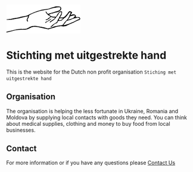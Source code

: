 <img src="./public/images/logo.svg" alt="logo" width="200"/>

# Stichting met uitgestrekte hand



This is the website for the Dutch non profit organisation `Stiching met uitgestrekte hand `


## Organisation

The organisation is helping the less fortunate in Ukraine, Romania and Moldova by supplying local contacts with goods they need. You can think about medical supplies, clothing and money to buy food from local businesses.

## Contact

For more information or if you have any questions please [Contact Us](mailto:info@stichtingmetuitgestrektehand.nl)
